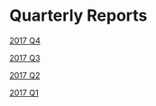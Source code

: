 # Quarterly Reports


[2017 Q4](https://medium.com/iconominet/iconomi-financial-report-q4-2017-17da25349f3d)

[2017 Q3](https://medium.com/iconominet/iconomi-financial-report-q3-2017-45dc25f30730)

[2017 Q2](https://medium.com/iconominet/iconomi-financial-report-q2-2017-dced466c67e8)

[2017 Q1](https://medium.com/iconominet/iconomi-financial-report-q1-2017-a1b9dff59e2c)
